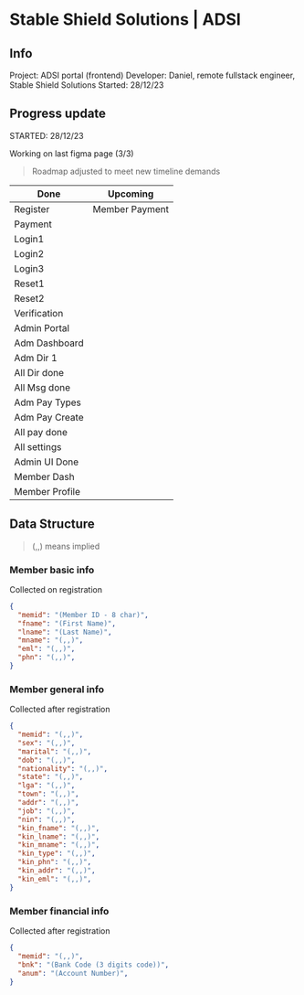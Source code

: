 # Stable Shield Solutions | ADSI

## Info
Project: ADSI portal (frontend)
Developer: Daniel, remote fullstack engineer, Stable Shield Solutions
Started: 28/12/23



## Progress update

STARTED: 28/12/23

Working on last figma page (3/3)

> Roadmap adjusted to meet new timeline demands


| Done          | Upcoming      |
| ------------- | ------------- |
| Register      | Member Payment|
| Payment       |               |
| Login1        |               |
| Login2        |               |
| Login3        |               |
| Reset1        |               |
| Reset2        |               |
| Verification  |               |
| Admin Portal  |               |
| Adm Dashboard |               |
| Adm Dir 1     |               |
| All Dir done  |               |
| All Msg done  |               |
| Adm Pay Types |               |
| Adm Pay Create|               |
| All pay done  |               |
| All settings  |               |
| Admin UI Done |               |
| Member Dash   |               |
| Member Profile|               |



## Data Structure

> (,,) means implied



### Member basic info

 Collected on registration

```json
{
  "memid": "(Member ID - 8 char)",
  "fname": "(First Name)",
  "lname": "(Last Name)",
  "mname": "(,,)",
  "eml": "(,,)",
  "phn": "(,,)",
}
```



### Member general info

 Collected after registration

```json
{
  "memid": "(,,)",
  "sex": "(,,)",
  "marital": "(,,)",
  "dob": "(,,)",
  "nationality": "(,,)",
  "state": "(,,)",
  "lga": "(,,)",
  "town": "(,,)",
  "addr": "(,,)",
  "job": "(,,)",
  "nin": "(,,)",
  "kin_fname": "(,,)",
  "kin_lname": "(,,)",
  "kin_mname": "(,,)",
  "kin_type": "(,,)",
  "kin_phn": "(,,)",
  "kin_addr": "(,,)",
  "kin_eml": "(,,)",
}
```




### Member financial info

 Collected after registration

```json
{
  "memid": "(,,)",
  "bnk": "(Bank Code (3 digits code))",
  "anum": "(Account Number)",
}
```